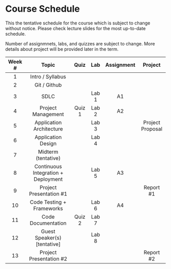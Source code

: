 # Course Schedule

This the tentative schedule for the course which is subject to change without notice. Please check lecture slides for the most up-to-date schedule.

Number of assignmnets, labs, and quizzes are subject to change. More details about project will be provided later in the term.

<!-- | **Week #** |                **Topic**                |
|:----------:|:---------------------------------------:|
|      1     |             Intro / Syllabus            |
|      2     |               Git / Github              |
|      3     |                   SDLC                  |
|      4     | Project Management + Quiz 1 [tentative] |
|      5     |         Application Architecture        |
|      6     |            Application Design           |
|      7     |           Midterm [tentative]           |
|      8     |   Continuous Integration + Deployment   |
|      9     |         Project Presentation #1         |
|     10     |        Code Testing + Frameworks        |
|     11     | Code Documentation + Quiz 2 [tentative] |
|     12     |       Guest Speaker(s) [tentative]      |
|     13     |         Project Presentation #2         | -->

| **Week #** |              **Topic**              | **Quiz** | **Lab** | **Assignment** |   **Project**    |
| :--------: | :---------------------------------: | :------: | :-----: | :------------: | :--------------: |
|     1      |          Intro / Syllabus           |          |         |                |                  |
|     2      |            Git / Github             |          |         |                |                  |
|     3      |                SDLC                 |          |  Lab 1  |       A1       |                  |
|     4      |         Project Management          |  Quiz 1  |  Lab 2  |       A2       |                  |
|     5      |      Application Architecture       |          |  Lab 3  |                | Project Proposal |
|     6      |         Application Design          |          |  Lab 4  |                |                  |
|     7      |         Midterm (tentative)         |          |         |                |                  |
|     8      | Continuous Integration + Deployment |          |  Lab 5  |       A3       |                  |
|     9      |       Project Presentation #1       |          |         |                |    Report #1     |
|     10     |      Code Testing + Frameworks      |          |  Lab 6  |       A4       |                  |
|     11     |         Code Documentation          |  Quiz 2  |  Lab 7  |                |                  |
|     12     |    Guest Speaker(s) [tentative]     |          |  Lab 8  |                |                  |
|     13     |       Project Presentation #2       |          |         |                |    Report #2     |